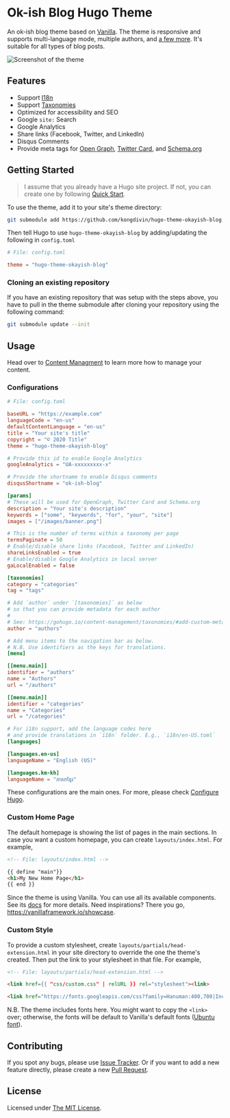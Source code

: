 # Ok-ish Blog Hugo Theme

An ok-ish blog theme based on [Vanilla](https://vanillaframework.io/). The theme
is responsive and supports multi-language mode, multiple authors, and [a few
more](#features). It's suitable for all types of blog posts.

![Screenshot of the
theme](https://raw.githubusercontent.com/kongdivin/hugo-theme-okayish-blog/master/images/screenshot.png)

## Features

* Support [I18n](https://gohugo.io/content-management/multilingual/)
* Support [Taxonomies](https://gohugo.io/content-management/taxonomies/)
* Optimized for accessibility and SEO
* Google `site:` Search
* Google Analytics
* Share links (Facebook, Twitter, and LinkedIn)
* Disqus Comments
* Provide meta tags for [Open Graph](https://ogp.me/), [Twitter
    Card](https://developer.twitter.com/en/docs/tweets/optimize-with-cards/overview/abouts-cards),
    and [Schema.org](https://schema.org/)

## Getting Started

> I assume that you already have a Hugo site project. If not, you can create one
> by following [Quick Start](https://gohugo.io/getting-started/quick-start/).

To use the theme, add it to your site's theme directory:

```sh
git submodule add https://github.com/kongdivin/hugo-theme-okayish-blog.git themes/hugo-theme-okayish-blog
```

Then tell Hugo to use `hugo-theme-okayish-blog` by adding/updating the following
in `config.toml`

```toml
# File: config.toml

theme = "hugo-theme-okayish-blog"
```

### Cloning an existing repository

If you have an existing repository that was setup with the steps above, you have
to pull in the theme submodule after cloning your repository using the following
command:

```sh
git submodule update --init
```

## Usage

Head over to [Content Managment](https://gohugo.io/content-management/) to learn
more how to manage your content.

### Configurations

```toml
# File: config.toml

baseURL = "https://example.com"
languageCode = "en-us"
defaultContentLanguage = "en-us"
title = "Your site's title"
copyright = "© 2020 Title"
theme = "hugo-theme-okayish-blog"

# Provide this id to enable Google Analytics
googleAnalytics = "UA-xxxxxxxxx-x"

# Provide the shortname to enable Disqus comments
disqusShortname = "ok-ish-blog"

[params]
# These will be used for OpenGraph, Twitter Card and Schema.org
description = "Your site's description"
keywords = ["some", "keywords", "for", "your", "site"]
images = ["/images/banner.png"]

# This is the number of terms within a taxonomy per page
termsPaginate = 50
# Enable/disable share links (Facebook, Twitter and LinkedIn)
shareLinksEnabled = true
# Enable/disable Google Analytics in local server
gaLocalEnabled = false

[taxonomies]
category = "categories"
tag = "tags"

# Add `author` under `[taxonomies]` as below
# so that you can provide metadata for each author
#
# See: https://gohugo.io/content-management/taxonomies/#add-custom-metadata-to-a-taxonomy-term
author = "authors"

# Add menu items to the navigation bar as below.
# N.B. Use identifiers as the keys for translations.
[menu]

[[menu.main]]
identifier = "authors"
name = "Authors"
url = "/authors"

[[menu.main]]
identifier = "categories"
name = "Categories"
url = "/categories"

# For i18n support, add the language codes here 
# and provide translations in `i18n` folder. E.g., `i18n/en-US.toml`
[languages]

[languages.en-us]
languageName = "English (US)"

[languages.km-kh]
languageName = "ភាសាខ្មែរ"
```

These configurations are the main ones. For more, please check [Configure
Hugo](https://gohugo.io/getting-started/configuration/).

### Custom Home Page

The default homepage is showing the list of pages in the main sections. In case
you want a custom homepage, you can create `layouts/index.html`. For example,

```html
<!-- File: layouts/index.html -->

{{ define "main"}}
<h1>My New Home Page</h1>
{{ end }}
```

Since the theme is using Vanilla. You can use all its available components. See
its [docs](https://docs.vanillaframework.io/) for more details. Need
inspirations? There you go, https://vanillaframework.io/showcase.

### Custom Style

To provide a custom stylesheet, create `layouts/partials/head-extension.html` in
your site directory to override the one the theme's created. Then put the link
to your stylesheet in that file. For example,

```html
<!-- File: layouts/partials/head-extension.html -->

<link href={{ "css/custom.css" | relURL }} rel="stylesheet"><link>

<link href="https://fonts.googleapis.com/css?family=Hanuman:400,700|Inconsolata|Roboto:400,400i,700,700i&display=swap&subset=khmer" rel="stylesheet"><link>
```

N.B. The theme includes fonts here. You might want to copy the `<link>` over;
otherwise, the fonts will be default to Vanilla's default fonts ([Ubuntu
font](https://design.ubuntu.com/font/)).

## Contributing

If you spot any bugs, please use [Issue
Tracker](https://github.com/kongdivin/hugo-theme-okayish-blog/issues). Or if you
want to add a new feature directly, please create a new [Pull
Request](https://github.com/kongdivin/hugo-theme-okayish-blog/pulls).

## License

Licensed under [The MIT
License](https://github.com/kongdivin/hugo-theme-okayish-blog/blob/master/LICENSE).
